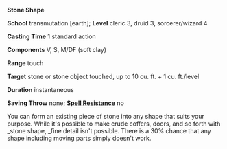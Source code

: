  **Stone Shape**

**School** transmutation [earth]; **Level** cleric 3, druid 3, sorcerer/wizard 4

**Casting Time** 1 standard action

**Components** V, S, M/DF (soft clay)

**Range** touch

**Target** stone or stone object touched, up to 10 cu. ft. + 1 cu. ft./level

**Duration** instantaneous

**Saving Throw** none; **[Spell Resistance](../glossary.md#_spell-resistance)** no

You can form an existing piece of stone into any shape that suits your purpose. While it's possible to make crude coffers, doors, and so forth with _stone shape, _fine detail isn't possible. There is a 30% chance that any shape including moving parts simply doesn't work.

